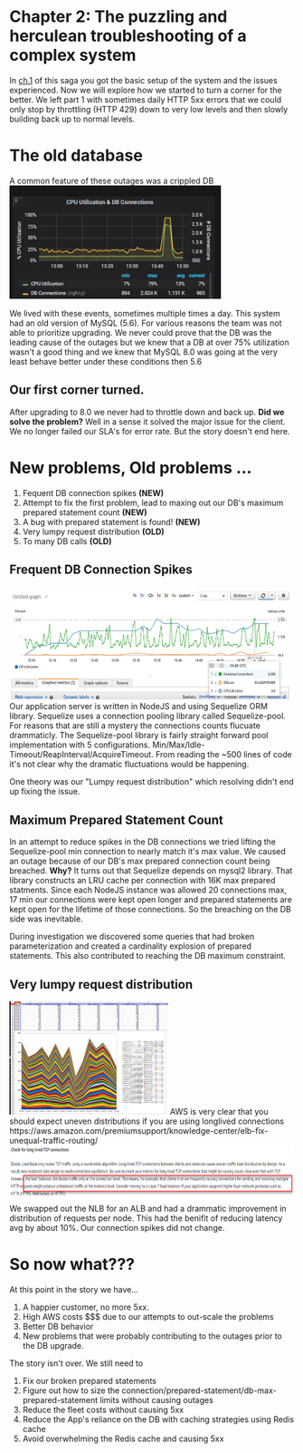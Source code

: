 # Chapter 2: The puzzling and herculean troubleshooting of a complex system
In [ch.1](./connection_behavior.md) of this saga you got the basic setup of the system and the issues experienced. Now we will explore how we started to turn a corner for the better. We left part 1 with sometimes daily HTTP 5xx errors that we could only stop by throttling (HTTP 429) down to very low levels and then slowly building back up to normal levels.

# The old database
A common feature of these outages was a crippled DB <img src="https://github.com/Heraclitus/wiki/blob/master/aws/crippled-db.jpg" height="200"/>

We lived with these events, sometimes multiple times a day. This system had an old version of MySQL (5.6). For various reasons the team was not able to prioritize upgrading. We never could prove that the DB was the leading cause of the outages but we knew that a DB at over 75% utilization wasn't a good thing and we knew that MySQL 8.0 was going at the very least behave better under these conditions then 5.6

## Our first corner turned. 
After upgrading to 8.0 we never had to throttle down and back up. **Did we solve the problem?** Well in a sense it solved the major issue for the client. We no longer failed our SLA's for error rate. But the story doesn't end here.

# New problems, Old problems ...
1. Fequent DB connection spikes **(NEW)**
2. Attempt to fix the first problem, lead to maxing out our DB's maximum prepared statement count **(NEW)**
3. A bug with prepared statement is found! **(NEW)**
4. Very lumpy request distribution **(OLD)**
5. To many DB calls **(OLD)**


## Frequent DB Connection Spikes
<img src="https://github.com/Heraclitus/wiki/blob/master/aws/frequent-db-connection-spikes.jpg" height="200"/>
Our application server is written in NodeJS and using Sequelize ORM library. Sequelize uses a connection pooling library called Sequelize-pool. For reasons that are still a mystery the connections counts flucuate drammaticly. The Sequelize-pool library is fairly straight forward pool implementation with 5 configurations. Min/Max/Idle-Timeout/ReapInterval/AcquireTimeout. From reading the ~500 lines of code it's not clear why the dramatic fluctuations would be happening.  

One theory was our "Lumpy request distribution" which resolving didn't end up fixing the issue.

## Maximum Prepared Statement Count
In an attempt to reduce spikes in the DB connections we tried lifting the Sequelize-pool min connection to nearly match it's max value. We caused an outage because of our DB's max prepared connection count being breached.  **Why?**
It turns out that Sequelize depends on mysql2 library. That library constructs an LRU cache per connection with 16K max prepared statments. Since each NodeJS instance was allowed 20 connections max, 17 min our connections were kept open longer and prepared statements are kept open for the lifetime of those connections. So the breaching on the DB side was inevitable.  

During investigation we discovered some queries that had broken parameterization and created a cardinality explosion of prepared statements. This also contributed to reaching the DB maximum constraint. 

## Very lumpy request distribution
<img src="https://github.com/Heraclitus/wiki/blob/master/aws/lumpy-nlb.jpg" height="200"/>
AWS is very clear that you should expect uneven distributions if you are using longlived connections https://aws.amazon.com/premiumsupport/knowledge-center/elb-fix-unequal-traffic-routing/
<img src="https://github.com/Heraclitus/wiki/blob/master/aws/aws-lb-lumpy.png" height="100"/>
We swapped out the NLB for an ALB and had a drammatic improvement in distribution of requests per node. This had the benifit of reducing latency avg by about 10%. Our connection spikes did not change. 

# So now what???
At this point in the story we have...
1. A happier customer, no more 5xx.
2. High AWS costs $$$ due to our attempts to out-scale the problems
4. Better DB behavior
5. New problems that were probably contributing to the outages prior to the DB upgrade.

The story isn't over. We still need to 
1. Fix our broken prepared statements
2. Figure out how to size the connection/prepared-statement/db-max-prepared-statement limits without causing outages
3. Reduce the fleet costs without causing 5xx
4. Reduce the App's reliance on the DB with caching strategies using Redis cache
5. Avoid overwhelming the Redis cache and causing 5xx


